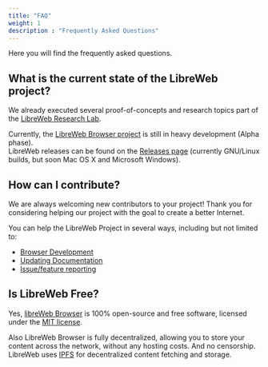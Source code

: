 ```yaml
---
title: "FAQ"
weight: 1
description : "Frequently Asked Questions"
---
```


Here you will find the frequently asked questions.

## What is the current state of the LibreWeb project?

We already executed several proof-of-concepts and research topics part of the [LibreWeb Research Lab](https://gitlab.melroy.org/libreweb/research_lab).

Currently, the [LibreWeb Browser project](https://gitlab.melroy.org/libreweb/browser) is still in heavy development (Alpha phase).  
LibreWeb releases can be found on the [Releases page](https://gitlab.melroy.org/libreweb/browser/-/releases) (currently GNU/Linux builds, but soon Mac OS X and Microsoft Windows).

## How can I contribute?

We are always welcoming new contributors to your project! Thank you for considering helping our project with the goal to create a better Internet.

You can help the LibreWeb Project in several ways, including but not limited to:

* [Browser Development](https://gitlab.melroy.org/libreweb/browser)
* [Updating Documentation](https://gitlab.melroy.org/libreweb/docs-website)
* [Issue/feature reporting](https://gitlab.melroy.org/libreweb/browser/-/issues)

## Is LibreWeb Free?

Yes, [libreWeb Browser](https://gitlab.melroy.org/libreweb/browser) is 100% open-source and free software, licensed under the [MIT license](). 

Also LibreWeb Browser is fully decentralized, allowing you to store your content across the network, without any hosting costs. And no censorship. LibreWeb uses [IPFS](https://ipfs.io/) for decentralized content fetching and storage.
